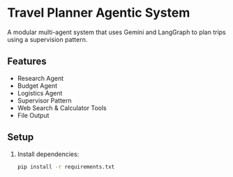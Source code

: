 # Travel Planner Agentic System

A modular multi-agent system that uses Gemini and LangGraph to plan trips using a supervision pattern.

## Features

- Research Agent
- Budget Agent
- Logistics Agent
- Supervisor Pattern
- Web Search & Calculator Tools
- File Output

## Setup

1. Install dependencies:

   ```bash
   pip install -r requirements.txt